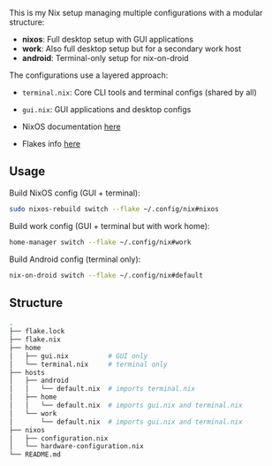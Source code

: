 This is my Nix setup managing multiple configurations with a modular structure:
- **nixos**: Full desktop setup with GUI applications
- **work**: Also full desktop setup but for a secondary work host
- **android**: Terminal-only setup for nix-on-droid

The configurations use a layered approach:
- `terminal.nix`: Core CLI tools and terminal configs (shared by all)
- `gui.nix`: GUI applications and desktop configs

- NixOS documentation [here](https://nixos.org/manual/nixos/unstable/)
- Flakes info [here](https://wiki.nixos.org/wiki/Flakes)

## Usage

Build NixOS config (GUI + terminal):
```bash
sudo nixos-rebuild switch --flake ~/.config/nix#nixos
```

Build work config (GUI + terminal but with work home):
```bash
home-manager switch --flake ~/.config/nix#work
```

Build Android config (terminal only):
```bash
nix-on-droid switch --flake ~/.config/nix#default
```

## Structure
```bash
.
├── flake.lock
├── flake.nix
├── home
│   ├── gui.nix          # GUI only
│   └── terminal.nix     # terminal only
├── hosts
│   ├── android
│   │   └── default.nix  # imports terminal.nix
│   ├── home
│   │   └── default.nix  # imports gui.nix and terminal.nix
│   └── work
│       └── default.nix  # imports gui.nix and terminal.nix
├── nixos
│   ├── configuration.nix
│   └── hardware-configuration.nix
└── README.md
```

